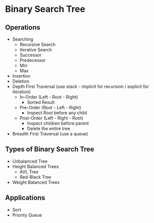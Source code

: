 # Binary Search Tree

## Operations

- Searching
  - Recursive Search
  - Iterative Search
  - Successor
  - Predecessor
  - Min
  - Max
- Insertion
- Deletion
- Depth First Traversal (use stack - implicit for recursion / explicit for iteration)
  - In-Order (Left - Root - Right)
    - Sorted Result
  - Pre-Order (Root - Left - Right)
    - Inspect Root before any child
  - Post-Order (Left - Right - Root)
    - Inspect children before parent
    - Delete the entire tree
- Breadth First Traversal (use a queue)

## Types of Binary Search Tree

- Unbalanced Tree
- Height Balanced Trees
  - AVL Tree
  - Red-Black Tree
- Weight Balanced Trees

## Applications

- Sort
- Priority Queue

